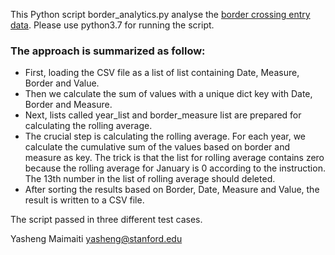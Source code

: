 This Python script border_analytics.py analyse the [border crossing entry data]((https://data.transportation.gov/Research-and-Statistics/Border-Crossing-Entry-Data/keg4-3bc2)). 
Please use python3.7 for running the script.

### The approach is summarized as follow:
* First, loading the CSV file as a list of list containing Date, Measure, Border and Value. 
* Then we calculate the sum of values with a unique dict key with Date, Border and Measure.
* Next, lists called year_list and border_measure list are prepared for calculating the rolling average.
* The crucial step is calculating the rolling average. For each year, we calculate the cumulative sum of the values based on border and measure as key. The trick is that the list for rolling average contains zero because the rolling average for January is 0 according to the instruction. The 13th number in the list of rolling average should deleted.
* After sorting the results based on Border, Date, Measure and Value, the result is written to a CSV file.  

The script passed in three different test cases.

Yasheng Maimaiti 
yasheng@stanford.edu
